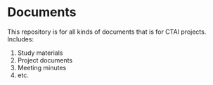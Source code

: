 # Documents

This repository is for all kinds of documents that is for CTAI projects. Includes:
1. Study materials
2. Project documents
3. Meeting minutes
4. etc.

